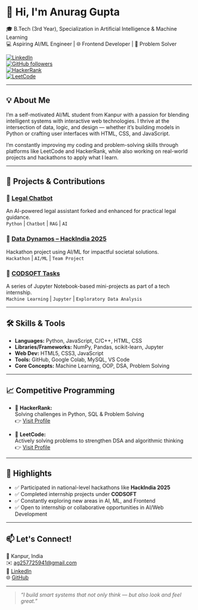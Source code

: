 # 👋 Hi, I'm Anurag Gupta

🎓 B.Tech (3rd Year), Specialization in Artificial Intelligence & Machine Learning  
💻 Aspiring AI/ML Engineer | 🌐 Frontend Developer | 🧠 Problem Solver  

[![LinkedIn](https://img.shields.io/badge/LinkedIn-Anurag%20Gupta-blue?style=flat-square&logo=linkedin)](https://www.linkedin.com/in/anurag-gupta-62282b317)  
[![GitHub followers](https://img.shields.io/github/followers/anuraggupta07122006?label=Follow&style=social)](https://github.com/anuraggupta07122006)  
[![HackerRank](https://img.shields.io/badge/HackerRank-Profile-2EC866?style=flat-square&logo=hackerrank&logoColor=white)](https://www.hackerrank.com/profile/AIML1_2313001)  
[![LeetCode](https://img.shields.io/badge/LeetCode-Active%20User-yellow?style=flat-square&logo=leetcode&logoColor=black)](https://leetcode.com/u/anuragp2313001/)

---

## 💡 About Me

I’m a self-motivated AI/ML student from Kanpur with a passion for blending intelligent systems with interactive web technologies. I thrive at the intersection of data, logic, and design — whether it’s building models in Python or crafting user interfaces with HTML, CSS, and JavaScript.

I’m constantly improving my coding and problem-solving skills through platforms like LeetCode and HackerRank, while also working on real-world projects and hackathons to apply what I learn.

---

## 🚀 Projects & Contributions

### 🔹 [Legal Chatbot](https://github.com/anuraggupta07122006/Legal-Chatbot)  
An AI-powered legal assistant forked and enhanced for practical legal guidance.  
`Python` | `Chatbot` | `RAG` | `AI`

### 🔹 [Data Dynamos – HackIndia 2025](https://github.com/anuraggupta07122006/Data-Dynamos-HackIndia-2025)  
Hackathon project using AI/ML for impactful societal solutions.  
`Hackathon` | `AI/ML` | `Team Project`

### 🔹 [CODSOFT Tasks](https://github.com/anuraggupta07122006?tab=repositories&q=codsoft)  
A series of Jupyter Notebook-based mini-projects as part of a tech internship.  
`Machine Learning` | `Jupyter` | `Exploratory Data Analysis`

---

## 🛠️ Skills & Tools

- **Languages:** Python, JavaScript, C/C++, HTML, CSS  
- **Libraries/Frameworks:** NumPy, Pandas, scikit-learn, Jupyter  
- **Web Dev:** HTML5, CSS3, JavaScript  
- **Tools:** GitHub, Google Colab, MySQL, VS Code  
- **Core Concepts:** Machine Learning, OOP, DSA, Problem Solving

---

## 📈 Competitive Programming

- 🔸 **HackerRank:**  
  Solving challenges in Python, SQL & Problem Solving  
  👉 [Visit Profile](https://www.hackerrank.com/profile/AIML1_2313001)

- 🔸 **LeetCode:**  
  Actively solving problems to strengthen DSA and algorithmic thinking  
  👉 [Visit Profile](https://leetcode.com/u/anuragp2313001/)

---

## 📌 Highlights

- ✅ Participated in national-level hackathons like **HackIndia 2025**  
- ✅ Completed internship projects under **CODSOFT**  
- ✅ Constantly exploring new areas in AI, ML, and Frontend  
- ✅ Open to internship or collaborative opportunities in AI/Web Development

---

## 📫 Let's Connect!

📍 Kanpur, India  
✉️ [ag257725941@gmail.com](mailto:ag257725941@gmail.com)  
💼 [LinkedIn](https://www.linkedin.com/in/anurag-gupta-62282b317)  
🌐 [GitHub](https://github.com/anuraggupta07122006)

---

> *“I build smart systems that not only think — but also look and feel great.”*
